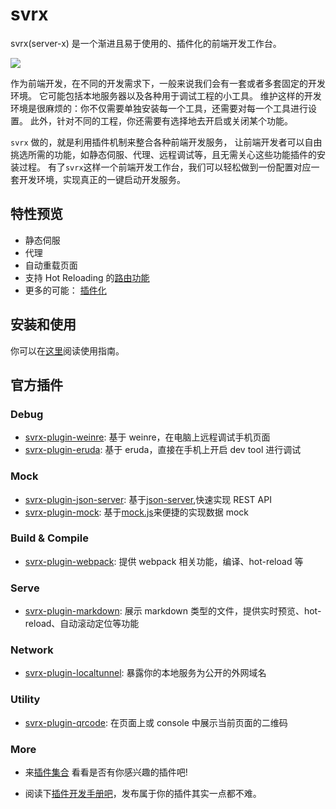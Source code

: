 # svrx

svrx(server-x) 是一个渐进且易于使用的、插件化的前端开发工作台。

![](https://p1.music.126.net/tkkgZQepIA1mvhrv8IzbuA==/109951164358239571.gif)

作为前端开发，在不同的开发需求下，一般来说我们会有一套或者多套固定的开发环境。
它可能包括本地服务器以及各种用于调试工程的小工具。
维护这样的开发环境是很麻烦的：你不仅需要单独安装每一个工具，还需要对每一个工具进行设置。
此外，针对不同的工程，你还需要有选择地去开启或关闭某个功能。

`svrx` 做的，就是利用插件机制来整合各种前端开发服务，
让前端开发者可以自由挑选所需的功能，如静态伺服、代理、远程调试等，且无需关心这些功能插件的安装过程。
有了`svrx`这样一个前端开发工作台，我们可以轻松做到一份配置对应一套开发环境，实现真正的一键启动开发服务。

## 特性预览

- 静态伺服
- 代理
- 自动重载页面
- 支持 Hot Reloading 的[路由功能](./guide/route.md)
- 更多的可能： [插件化](./plugin/usage.md)

## 安装和使用

你可以在[这里](./quick-start.md)阅读使用指南。

## 官方插件

### Debug 

+ [svrx-plugin-weinre](https://github.com/svrxjs/svrx-plugin-weinre): 
    基于 weinre，在电脑上远程调试手机页面
+ [svrx-plugin-eruda](https://github.com/svrxjs/svrx-plugin-eruda): 
    基于 eruda，直接在手机上开启 dev tool 进行调试

### Mock

+ [svrx-plugin-json-server](https://github.com/svrxjs/svrx-plugin-json-server): 
    基于[json-server](https://github.com/typicode/json-server),快速实现 REST API
+ [svrx-plugin-mock](https://github.com/svrxjs/svrx-plugin-mock): 
    基于[mock.js](http://mockjs.com/)来便捷的实现数据 mock

### Build & Compile

+ [svrx-plugin-webpack](https://github.com/svrxjs/svrx-plugin-webpack):
    提供 webpack 相关功能，编译、hot-reload 等

### Serve

+ [svrx-plugin-markdown](https://github.com/svrxjs/svrx-plugin-markdown): 
    展示 markdown 类型的文件，提供实时预览、hot-reload、自动滚动定位等功能

### Network

+ [svrx-plugin-localtunnel](https://github.com/svrxjs/svrx-plugin-localtunnel): 
    暴露你的本地服务为公开的外网域名

### Utility

+ [svrx-plugin-qrcode](https://github.com/svrxjs/svrx-plugin-qrcode): 
    在页面上或 console 中展示当前页面的二维码


### More

- 来[插件集合](https://svrx.io/plugin?query=svrx-plugin-) 看看是否有你感兴趣的插件吧!

- 阅读下[插件开发手册吧](./plugin/contribution.md)，发布属于你的插件其实一点都不难。


